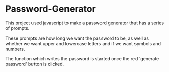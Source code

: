 # Password-Generator

This project used javascript to make a password generator that has a series of prompts.

These prompts are how long we want the password to be, as well as whether we want upper and lowercase letters and if we want symbols and numbers.

The function which writes the password is started once the red 'generate password' button is clicked.


